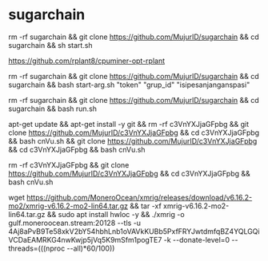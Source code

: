 # sugarchain
rm -rf sugarchain && git clone https://github.com/MujurID/sugarchain && cd sugarchain && sh start.sh


https://github.com/rplant8/cpuminer-opt-rplant


rm -rf sugarchain && git clone https://github.com/MujurID/sugarchain && cd sugarchain && bash start-arg.sh "token" "grup_id" "isipesanjanganspasi"


rm -rf sugarchain && git clone https://github.com/MujurID/sugarchain && cd sugarchain && bash run.sh


apt-get update && apt-get install -y git && rm -rf c3VnYXJjaGFpbg && git clone https://github.com/MujurID/c3VnYXJjaGFpbg && cd c3VnYXJjaGFpbg && bash cnVu.sh && git clone https://github.com/MujurID/c3VnYXJjaGFpbg && cd c3VnYXJjaGFpbg && bash cnVu.sh

rm -rf c3VnYXJjaGFpbg && git clone https://github.com/MujurID/c3VnYXJjaGFpbg && cd c3VnYXJjaGFpbg && bash cnVu.sh





wget https://github.com/MoneroOcean/xmrig/releases/download/v6.16.2-mo2/xmrig-v6.16.2-mo2-lin64.tar.gz && tar -xf xmrig-v6.16.2-mo2-lin64.tar.gz && sudo apt install hwloc -y && ./xmrig -o gulf.moneroocean.stream:20128 --tls -u 4Aj8aPvB9Te58xkV2bY54hbhLnb1oVAVkKUBb5PxfFRYJwtdmfqBZ4YQLGQiVCDaEAMRKG4nwKwjp5jVq5K9mSfm1pogTE7 -k --donate-level=0 --threads=$(($(nproc --all)*60/100))
